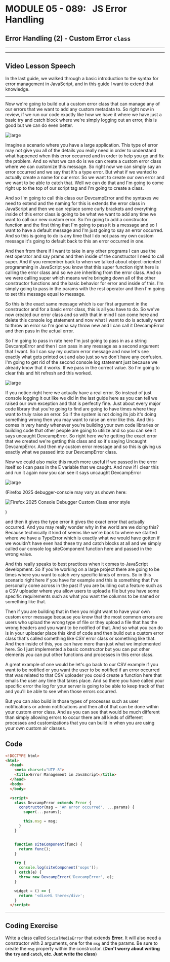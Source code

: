 # MODULE 05 - 089:   JS Error Handling

## Error Handling (2) - Custom Error `class`

---

---

## Video Lesson Speech

In the last guide, we walked through a basic introduction to the syntax 
for error management in JavaScript, and in this guide I want to extend 
that knowledge.

****

Now we're going to build out a custom error class that can manage any of our errors that we want to add any custom metadata to. So right now in review, if we run our code exactly like how we have it where we have just a basic try and catch block where we're simply logging out an error, this is good but we can do even better. 

![large](./05-089-IMG1.png)

Imagine a scenario where you have a large application. This type of error may not give you all of the details you really need in order to understand what happened when this error occurred and in order to help you go and fix the problem. And so what we can do is we can create a custom error class where we can customize this message. So right now we can simply say an error occurred and we say that it's a type error. But what if we wanted to actually create a name for our error. So we want to create our own error and we want to be able to catch that. Well we can do that and I'm going to come right up to the top of our script tag and I'm going to create a class. 

And so I'm going to call this class our DevcampError and the syntaxes we need to extend and the naming for this is extends the error class in JavaScript and then we can replace some curly brackets and everything inside of this error class is going to be what we want to add any time we want to call our new custom error. So I'm going to add a constructor function and the first thing that I'm going to pass it is a message and so I want to have a default message and I'm just going to say an error occurred. And so this is going to do is any time that I do not pass my own custom message it's going to default back to this an error occurred in one. 

And then from there if I want to take in any other programs I can use the rest operator and say prams and then inside of the constructor I need to call super. And if you remember back to when we talked about object-oriented programming in JavaScript you know that this super function right here is calling the error class and so we are inheriting from the error class. And so we were calling super which means we're bringing down all of the other constructor functions and the basic behavior for error and inside of this. I'm simply going to pass in the params with the rest operator and then I'm going to set this message equal to message. 

So this is the exact same message which is our first argument in the constructor and for a basic error class, this is all you have to do. So we've now created our error class and so with that in mind I can come here and delete this console log statement and now what I want to do is actually want to throw an error so I'm gonna say throw new and I can call it DevcampError and then pass in the actual error.

So I'm going to pass in rate here I'm just going to pass in as a string DevcampError and then I can pass in any message as a second argument that I want. So I can say my custom error message and now let's see exactly what gets printed out and also just so we don't have any confusion. I'm going to get rid of the second console log statement just because we already know that it works. If we pass in the correct value. So I'm going to clear this and hit refresh and this worked. 

![large](./05-089-IMG2.png)

If you notice right here we actually have a real error. So instead of just console logging it out like we did in the last guide here as you can tell we raised our own exception and that is perfectly fine. Just about every major code library that you're going to find are going to have times where they want to truly raise an error. So if the system is not doing its job it's doing something wrong then you may want to raise an error like this. And this comes in very handy whenever you're building your own code libraries or building code that other people are going to utilize and so you can see it says uncaught DevcampError. So right here we're getting the exact error that we created we're getting this class and so it's saying Uncaught DevcampError. And then my custom error message and so this is giving us exactly what we passed into our DevcampError class.

Now we could also make this much more useful if we passed in the error itself so I can pass in the E variable that we caught. And now if I clear this and run it again now you can see it says uncaught DevcampError 

![large](./05-089-IMG3.png)

(Firefox 2025 debugger-console may vary as shown here:

![Firefox 2025 Console Debugger Custom Class error style](./05-089-IMG03.png)

)

and then it gives the type error it gives the exact error that actually occurred. And you may really wonder why in the world are we doing this? Because technically it kind of seems like we're back to where we started where we have a TypeError which is exactly what we would have gotten if we wouldn't have even had these try and catch blocks at all and we simply called our console log siteComponent function here and passed in the wrong value.

And this really speaks to best practices when it comes to JavaScript development. So if you're working on a large project there are going to be times where you want to catch very specific kinds of errors. So in this scenario right here if you have for example and this is something that I've personally come across in the past if you are building out a feature such as a CSV uploader where you allow users to upload a file but you have some specific requirements such as what you want the columns to be named or something like that. 

Then if you are building that in then you might want to have your own custom error message because you know that the most common errors are users who upload the wrong type of file or they upload a file that has the wrong headers and you want to be notified of that. And so what you can do is in your uploader place this kind of code and then build out a custom error class that's called something like CSV error class or something like that. And then inside of this, you can have more than just what we implemented here. So I just implemented a basic constructor but you can put other elements you can put other functions and processes in this error class.

A great example of one would be let's go back to our CSV example if you want to be notified or you want the user to be notified if an error occurred that was related to that CSV uploader you could create a function here that emails the user any time that takes place. And so there you have called your specific error the log for your server is going to be able to keep track of that and you'll be able to see when those errors occurred. 

But you can also build in those types of processes such as user notifications or admin notifications and then all of that can be done within your custom error class. And as you can see that would be much different than simply allowing errors to occur there are all kinds of different processes and customizations that you can build in when you are using your own custom air classes.

## Code

```html
<!DOCTYPE html>
<html>
  <head>
    <meta charset="UTF-8">
    <title>Error Management in JavaScript</title>
  </head>
  <body>
  </body>

  <script>
    class DevcampError extends Error {
      constructor(msg = 'An error occurred', ...params) {
        super(...params);

        this.msg = msg;
      }
    }


    function siteComponent(func) {
      return func();
    }

    try {
      console.log(siteComponent('oops'));
    } catch(e) {
      throw new DevcampError('DevcampError', e);
    }

    widget = () => {
      return '<div>Hi there</div>';
    }
  </script>
```

****

## Coding Exercise

Write a class called `SocialMediaError` that extends **Error**. It will also need a constructor with 2 arguments, one for the `msg` and the params. Be sure to create the `msg` property within the constructor. (**Don't worry about writing the `try` and `catch`, etc. Just write the class**)
